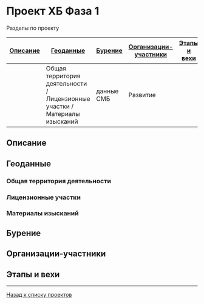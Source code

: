 # Проект ХБ Фаза 1

Разделы по проекту

| [Описание](#) | [Геоданные](#) | [Бурение](#) | [Организации-участники](#) | [Этапы и вехи](#) |
|-------|--------|---------|---------|---------|
| | Общая территория деятельности  / Лицензионные участки / Материалы изысканий  |данные СМБ | Развитие | |



## Описание
## Геоданные
### Общая территория деятельности
### Лицензионные участки
### Материалы изысканий
## Бурение
## Организации-участники
## Этапы и вехи

---

[Назад к списку проектов](https://ygpn.github.io/)
